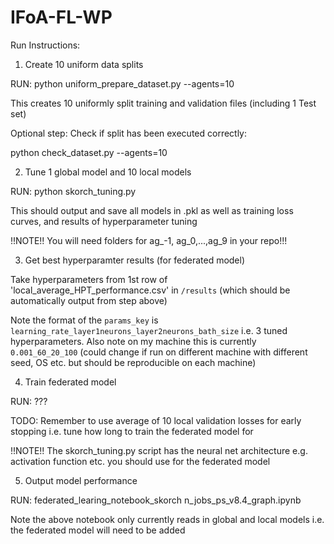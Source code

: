 # IFoA-FL-WP

Run Instructions:

1) Create 10 uniform data splits

RUN: python uniform_prepare_dataset.py --agents=10

This creates 10 uniformly split training and validation files (including 1 Test set)

Optional step: Check if split has been executed correctly:

python check_dataset.py --agents=10

2) Tune 1 global model and 10 local models

RUN: python skorch_tuning.py

This should output and save all models in .pkl as well as training loss curves, and results of hyperparameter tuning

!!NOTE!! You will need folders for ag_-1, ag_0,...,ag_9 in your repo!!!

3) Get best hyperparamter results (for federated model)

Take hyperparameters from 1st row of 'local_average_HPT_performance.csv' in `/results` (which should be automatically output from step above)

Note the format of the `params_key` is `learning_rate_layer1neurons_layer2neurons_bath_size` i.e. 3 tuned hyperparameters. Also note on my machine this is currently `0.001_60_20_100` (could change if run on different machine with different seed, OS etc. but should be reproducible on each machine)

4) Train federated model

RUN: ???

TODO: Remember to use average of 10 local validation losses for early stopping i.e. tune how long to train the federated model for

!!NOTE!! The skorch_tuning.py script has the neural net architecture e.g. activation function etc. you should use for the federated model

5) Output model performance

RUN: federated_learing_notebook_skorch n_jobs_ps_v8.4_graph.ipynb

Note the above notebook only currently reads in global and local models i.e. the federated model will need to be added



